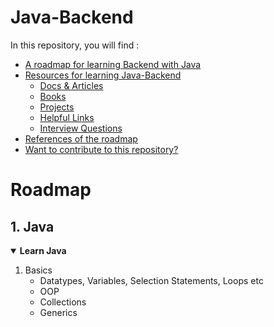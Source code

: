 # Java-Backend 

In this repository, you will find :
  - [A roadmap for learning Backend with Java](#roadmap)
  - [Resources for learning Java-Backend](#resources-for-learning-java-backend)
    - [Docs & Articles](https://github.com/Abanoub-Asaad/Java-Backend#docs--articles)
    - [Books](https://github.com/Abanoub-Asaad/Java-Backend#books)
    - [Projects](https://github.com/Abanoub-Asaad/Java-Backend#projects)
    - [Helpful Links](https://github.com/Abanoub-Asaad/Java-Backend#helpful-links)
    - [Interview Questions](https://github.com/Abanoub-Asaad/Java-Backend#interview-questions)
  - [References of the roadmap](#references-of-the-roadmap)
  - [Want to contribute to this repository?](#contribution)

  # Roadmap
## 1. Java
<details open>
<summary> <b>Learn Java</b> </summary>
  <ol>
    <li>
      <a> Basics </a>
      <ul>
        <li><a> Datatypes, Variables, Selection Statements, Loops etc </a></li>
        <li><a> OOP </a></li>
        <li><a> Collections </a></li>
        <li><a> Generics </a></li>
      </ul>
    </li>
  </ol>
</details>
